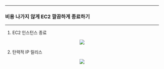 -----
### 비용 나가지 않게 EC2 깔끔하게 종료하기
-----
1. EC2 인스턴스 종료
<div align="center">
<img src="https://github.com/user-attachments/assets/e3298e8a-d4ce-4d51-ba4a-4d17e1530f29">
</div>

2. 탄력적 IP 릴리스
<div align="center">
<img src="https://github.com/user-attachments/assets/a2ddcbbc-9d2c-4a88-9306-546f51c5bd05">
</div>
